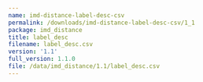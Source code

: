 ```yaml
---
name: imd-distance-label-desc-csv
permalink: /downloads/imd-distance-label-desc-csv/1_1
package: imd_distance
title: label_desc
filename: label_desc.csv
version: '1.1'
full_version: 1.1.0
file: /data/imd_distance/1.1/label_desc.csv
---
```

